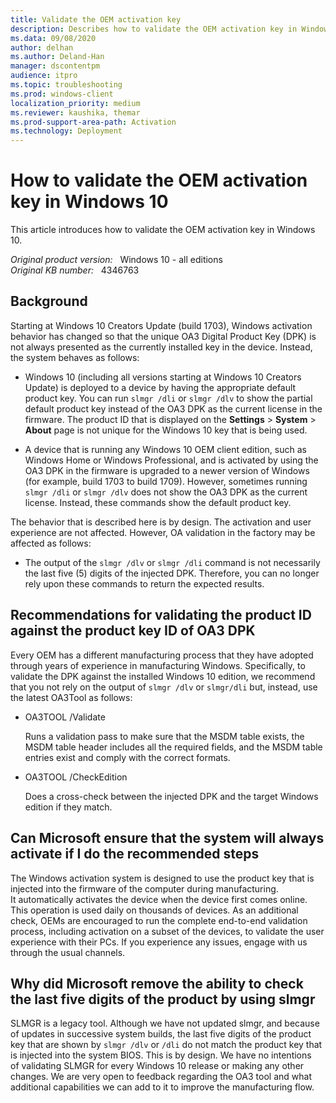 ```yaml
---
title: Validate the OEM activation key
description: Describes how to validate the OEM activation key in Windows 10, version 1703 and later versions.
ms.data: 09/08/2020
author: delhan
ms.author: Deland-Han
manager: dscontentpm
audience: itpro
ms.topic: troubleshooting
ms.prod: windows-client
localization_priority: medium
ms.reviewer: kaushika, themar
ms.prod-support-area-path: Activation
ms.technology: Deployment
---
```

# How to validate the OEM activation key in Windows 10

This article introduces how to validate the OEM activation key in Windows 10.

_Original product version:_ &nbsp; Windows 10 - all editions  
_Original KB number:_ &nbsp; 4346763

## Background

Starting at Windows 10 Creators Update (build 1703), Windows activation behavior has changed so that the unique OA3 Digital Product Key (DPK) is not always presented as the currently installed key in the device. Instead, the system behaves as follows:

- Windows 10 (including all versions starting at Windows 10 Creators Update) is deployed to a device by having the appropriate default product key. You can run `slmgr /dli` or `slmgr /dlv` to show the partial default product key instead of the OA3 DPK as the current license in the firmware. The product ID that is displayed on the **Settings** > **System** > **About** page is not unique for the Windows 10 key that is being used.

- A device that is running any Windows 10 OEM client edition, such as Windows Home or Windows Professional, and is activated by using the OA3 DPK in the firmware is upgraded to a newer version of Windows (for example, build 1703 to build 1709). However, sometimes running `slmgr /dli` or `slmgr /dlv` does not show the OA3 DPK as the current license. Instead, these commands show the default product key.

The behavior that is described here is by design. The activation and user experience are not affected. However, OA validation in the factory may be affected as follows:

- The output of the `slmgr /dlv` or `slmgr /dli` command is not necessarily the last five (5) digits of the injected DPK. Therefore, you can no longer rely upon these commands to return the expected results.

## Recommendations for validating the product ID against the product key ID of OA3 DPK

Every OEM has a different manufacturing process that they have adopted through years of experience in manufacturing Windows. Specifically, to validate the DPK against the installed Windows 10 edition, we recommend that you not rely on the output of `slmgr /dlv` or `slmgr/dli` but, instead, use the latest OA3Tool as follows:

- OA3TOOL /Validate

  Runs a validation pass to make sure that the MSDM table exists, the MSDM table header includes all the required fields, and the MSDM table entries exist and comply with the correct formats.
- OA3TOOL /CheckEdition

  Does a cross-check between the injected DPK and the target Windows edition if they match.

## Can Microsoft ensure that the system will always activate if I do the recommended steps

The Windows activation system is designed to use the product key that is injected into the firmware of the computer during manufacturing. It automatically activates the device when the device first comes online. This operation is used daily on thousands of devices. As an additional check, OEMs are encouraged to run the complete end-to-end validation process, including activation on a subset of the devices, to validate the user experience with their PCs. If you experience any issues, engage with us through the usual channels.

## Why did Microsoft remove the ability to check the last five digits of the product by using slmgr

SLMGR is a legacy tool. Although we have not updated slmgr, and because of updates in successive system builds, the last five digits of the product key that are shown by `slmgr /dlv` or `/dli` do not match the product key that is injected into the system BIOS. This is by design. We have no intentions of validating SLMGR for every Windows 10 release or making any other changes. We are very open to feedback regarding the OA3 tool and what additional capabilities we can add to it to improve the manufacturing flow.
